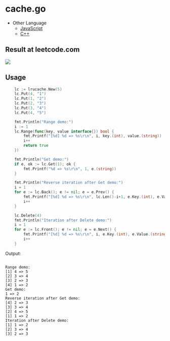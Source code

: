 # cache.go

- Other Language
  - [JavaScript](https://github.com/orca-zhang/cache.js)
  - [C++](https://github.com/ez8-co/linked_hash)

## Result at leetcode.com

![](https://github.com/orca-zhang/cache.go/raw/master/doc/leetcode.png)

## Usage

```go
	lc := lrucache.New(5)
	lc.Put(4, "1")
	lc.Put(1, "2")
	lc.Put(2, "3")
	lc.Put(3, "4")
	lc.Put(4, "5")

	fmt.Println("Range demo:")
	i := 1
	lc.Range(func(key, value interface{}) bool {
		fmt.Printf("[%d] %d => %s\r\n", i, key.(int), value.(string))
		i++
		return true
	})

	fmt.Println("Get demo:")
	if e, ok := lc.Get(1); ok {
		fmt.Printf("%d => %s\r\n", 1, e.(string))
	}

	fmt.Println("Reverse iteration after Get demo:")
	i = 1
	for e := lc.Back(); e != nil; e = e.Prev() {
		fmt.Printf("[%d] %d => %s\r\n", lc.Len()-i+1, e.Key.(int), e.Value.(string))
		i++
	}

	lc.Delete(4)
	fmt.Println("Iteration after Delete demo:")
	i = 1
	for e := lc.Front(); e != nil; e = e.Next() {
		fmt.Printf("[%d] %d => %s\r\n", i, e.Key.(int), e.Value.(string))
		i++
	}
```

Output:
```

Range demo:
[1] 4 => 5
[2] 3 => 4
[3] 2 => 3
[4] 1 => 2
Get demo:
1 => 2
Reverse iteration after Get demo:
[4] 2 => 3
[3] 3 => 4
[2] 4 => 5
[1] 1 => 2
Iteration after Delete demo:
[1] 1 => 2
[2] 3 => 4
[3] 2 => 3

```